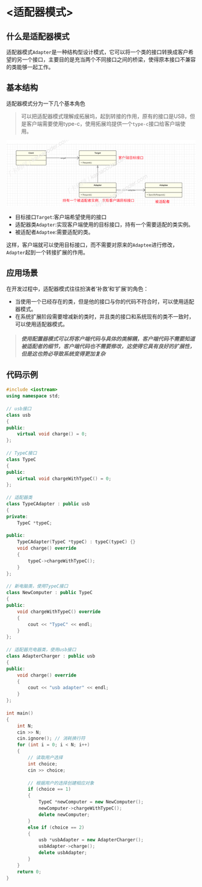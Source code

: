 # <适配器模式>

## 什么是适配器模式

适配器模式`Adapter`是一种结构型设计模式，它可以将一个类的接口转换成客户希望的另一个接口，主要目的是充当两个不同接口之间的桥梁，使得原本接口不兼容的类能够一起工作。

## 基本结构

适配器模式分为一下几个基本角色
>可以把适配器模式理解成拓展坞，起到转接的作用，原有的接口是USB，但是客户端需要使用type-c，使用拓展坞提供一个`type-c`接口给客户端使用。

![alt text](image.png)

- 目标接口`Target`:客户端希望使用的接口
- 适配器类`Adapter`:实现客户端使用的目标接口，持有一个需要适配的类实例。
- 被适配者`Adaptee`:需要适配的类。

这样，客户端就可以使用目标接口，而不需要对原来的`Adaptee`进行修改，`Adapter`起到一个转接扩展的作用。

## 应用场景

在开发过程中，适配器模式往往扮演者‘补救’和‘扩展’的角色：

- 当使用一个已经存在的类，但是他的接口与你的代码不符合时，可以使用适配器模式。
- 在系统扩展阶段需要增减新的类时，并且类的接口和系统现有的类不一致时，可以使用适配器模式。

>##### 使用配置器模式可以将客户端代码与具体的类解耦，客户端代码不需要知道被适配者的细节，客户端代码也不需要修改，这使得它具有良好的扩展性，但是这也势必导致系统变得更加复杂

## 代码示例

```cpp
#include <iostream>
using namespace std;

// usb接口
class usb
{
public:
    virtual void charge() = 0;
};

// TypeC接口
class TypeC
{
public:
    virtual void chargeWithTypeC() = 0;
};

// 适配器类
class TypeCAdapter : public usb
{
private:
    TypeC *typeC;

public:
    TypeCAdapter(TypeC *typeC) : typeC(typeC) {}
    void charge() override
    {
        typeC->chargeWithTypeC();
    }
};

// 新电脑类，使用TypeC接口
class NewComputer : public TypeC
{
public:
    void chargeWithTypeC() override
    {
        cout << "TypeC" << endl;
    }
};

// 适配器充电器类，使用usb接口
class AdapterCharger : public usb
{
public:
    void charge() override
    {
        cout << "usb adapter" << endl;
    }
};

int main()
{
    int N;
    cin >> N;
    cin.ignore(); // 消耗换行符
    for (int i = 0; i < N; i++)
    {
        // 读取用户选择
        int choice;
        cin >> choice;

        // 根据用户的选择创建相应对象
        if (choice == 1)
        {
            TypeC *newComputer = new NewComputer();
            newComputer->chargeWithTypeC();
            delete newComputer;
        }
        else if (choice == 2)
        {
            usb *usbAdapter = new AdapterCharger();
            usbAdapter->charge();
            delete usbAdapter;
        }
    }
    return 0;
}
```
